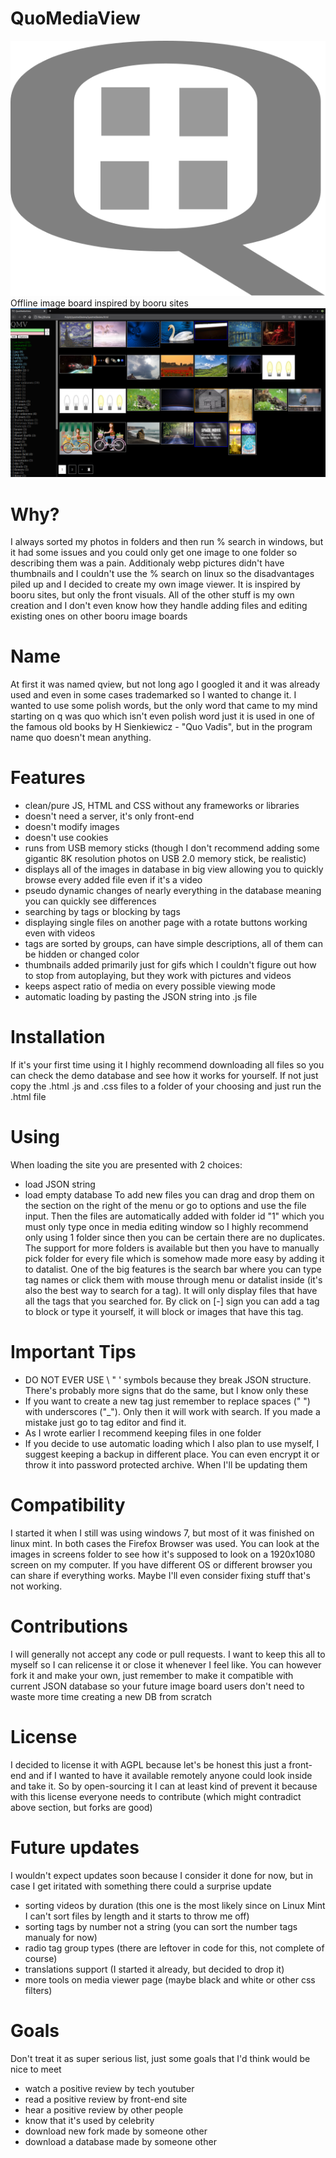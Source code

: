 # QuoMediaView
![QMV Logo](/qmvfiles/quomediaview.svg)
Offline image board inspired by booru sites
![starting site](https://raw.githubusercontent.com/MrQuerter/QuoMediaView/4651fcae50616426b7ad17c043d140768378a9ae/screens/Zrzut%20ekranu%20z%202021-05-25%2018-01-26.png)
# Why?
I always sorted my photos in folders and then run % search in windows, but it had some issues and you could only get one image to one folder so describing them was a pain. Additionaly webp pictures didn't have thumbnails and I couldn't use the % search on linux so the disadvantages piled up and I decided to create my own image viewer. It is inspired by booru sites, but only the front visuals. All of the other stuff is my own creation and I don't even know how they handle adding files and editing existing ones on other booru image boards
# Name
At first it was named qview, but not long ago I googled it and it was already used and even in some cases trademarked so I wanted to change it. I wanted to use some polish words, but the only word that came to my mind starting on q was quo which isn't even polish word just it is used in one of the famous old books by H Sienkiewicz - "Quo Vadis", but in the program name quo doesn't mean anything.
# Features
* clean/pure JS, HTML and CSS without any frameworks or libraries
* doesn't need a server, it's only front-end
* doesn't modify images
* doesn't use cookies
* runs from USB memory sticks (though I don't recommend adding some gigantic 8K resolution photos on USB 2.0 memory stick, be realistic)
* displays all of the images in database in big view allowing you to quickly browse every added file even if it's a video
* pseudo dynamic changes of nearly everything in the database meaning you can quickly see differences
* searching by tags or blocking by tags
* displaying single files on another page with a rotate buttons working even with videos
* tags are sorted by groups, can have simple descriptions, all of them can be hidden or changed color
* thumbnails added primarily just for gifs which I couldn't figure out how to stop from autoplaying, but they work with pictures and videos
* keeps aspect ratio of media on every possible viewing mode
* automatic loading by pasting the JSON string into .js file
# Installation
If it's your first time using it I highly recommend downloading all files so you can check the demo database and see how it works for yourself. If not just copy the .html .js and .css files to a folder of your choosing and just run the .html file
# Using
When loading the site you are presented with 2 choices:
* load JSON string
* load empty database
To add new files you can drag and drop them on the section on the right of the menu or go to options and use the file input. Then the files are automatically added with folder id "1" which you must only type once in media editing window so I highly recommend only using 1 folder since then you can be certain there are no duplicates. The support for more folders is available but then you have to manually pick folder for every file which is somehow made more easy by adding it to datalist.
One of the big features is the search bar where you can type tag names or click them with mouse through menu or datalist inside (it's also the best way to search for a tag). It will only display files that have all the tags that you searched for. By click on [-] sign you can add a tag to block or type it yourself, it will block or images that have this tag.
# Important Tips
* DO NOT EVER USE \ " ' symbols because they break JSON structure. There's probably more signs that do the same, but I know only these
* If you want to create a new tag just remember to replace spaces (" ") with underscores ("_"). Only then it will work with search. If you made a mistake just go to tag editor and find it.
* As I wrote earlier I recommend keeping files in one folder
* If you decide to use automatic loading which I also plan to use myself, I suggest keeping a backup in different place. You can even encrypt it or throw it into password protected archive. When I'll be updating them
# Compatibility
I started it when I still was using windows 7, but most of it was finished on linux mint. In both cases the Firefox Browser was used. You can look at the images in screens folder to see how it's supposed to look on a 1920x1080 screen on my computer. If you have different OS or different browser you can share if everything works. Maybe I'll even consider fixing stuff that's not working.
# Contributions
I will generally not accept any code or pull requests. I want to keep this all to myself so I can relicense it or close it whenever I feel like. You can however fork it and make your own, just remember to make it compatible with current JSON database so your future image board users don't need to waste more time creating a new DB from scratch
# License
I decided to license it with AGPL because let's be honest this just a front-end and if I wanted to have it available remotely anyone could look inside and take it. So by open-sourcing it I can at least kind of prevent it because with this license everyone needs to contribute (which might contradict above section, but forks are good)
# Future updates
I wouldn't expect updates soon because I consider it done for now, but in case I get iritated with something there could a surprise update
* sorting videos by duration (this one is the most likely since on Linux Mint I can't sort files by length and it starts to throw me off)
* sorting tags by number not a string (you can sort the number tags manualy for now)
* radio tag group types (there are leftover in code for this, not complete of course)
* translations support (I started it already, but decided to drop it)
* more tools on media viewer page (maybe black and white or other css filters)
# Goals
Don't treat it as super serious list, just some goals that I'd think would be nice to meet
* watch a positive review by tech youtuber
* read a positive review by front-end site
* hear a positive review by other people
* know that it's used by celebrity
* download new fork made by someone other
* download a database made by someone other

